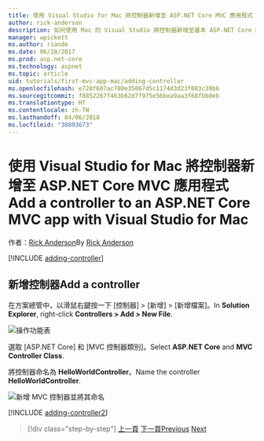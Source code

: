```yaml
---
title: 使用 Visual Studio for Mac 將控制器新增至 ASP.NET Core MVC 應用程式
author: rick-anderson
description: 如何使用 Mac 的 Visual Studio 將控制器新增至基本 ASP.NET Core MVC 應用程式
manager: wpickett
ms.author: riande
ms.date: 06/28/2017
ms.prod: asp.net-core
ms.technology: aspnet
ms.topic: article
uid: tutorials/first-mvc-app-mac/adding-controller
ms.openlocfilehash: e728f607ac780e35067d5c1174d3d23f083c39b6
ms.sourcegitcommit: f8852267f463b62d7f975e56bea9aa3f68fbbdeb
ms.translationtype: HT
ms.contentlocale: zh-TW
ms.lasthandoff: 04/06/2018
ms.locfileid: "30893673"
---
```

# <a name="add-a-controller-to-an-aspnet-core-mvc-app-with-visual-studio-for-mac"></a><span data-ttu-id="1e609-103">使用 Visual Studio for Mac 將控制器新增至 ASP.NET Core MVC 應用程式</span><span class="sxs-lookup"><span data-stu-id="1e609-103">Add a controller to an ASP.NET Core MVC app with Visual Studio for Mac</span></span>

<span data-ttu-id="1e609-104">作者：[Rick Anderson](https://twitter.com/RickAndMSFT)</span><span class="sxs-lookup"><span data-stu-id="1e609-104">By [Rick Anderson](https://twitter.com/RickAndMSFT)</span></span>

[!INCLUDE [adding-controller](../../includes/mvc-intro/adding-controller1.md)]

## <a name="add-a-controller"></a><span data-ttu-id="1e609-105">新增控制器</span><span class="sxs-lookup"><span data-stu-id="1e609-105">Add a controller</span></span> 

<span data-ttu-id="1e609-106">在方案總管中，以滑鼠右鍵按一下 [控制器] > [新增] > [新增檔案]。</span><span class="sxs-lookup"><span data-stu-id="1e609-106">In **Solution Explorer**, right-click **Controllers > Add > New File**.</span></span>

![操作功能表](adding-controller/_static/add_controller.png)

<span data-ttu-id="1e609-108">選取 [ASP.NET Core] 和 [MVC 控制器類別]。</span><span class="sxs-lookup"><span data-stu-id="1e609-108">Select **ASP.NET Core** and **MVC Controller Class**.</span></span>

<span data-ttu-id="1e609-109">將控制器命名為 **HelloWorldController**。</span><span class="sxs-lookup"><span data-stu-id="1e609-109">Name the controller **HelloWorldController**.</span></span>

![新增 MVC 控制器並將其命名](adding-controller/_static/ac.png)

[!INCLUDE [adding-controller2](../../includes/mvc-intro/adding-controller2.md)]

> [!div class="step-by-step"]
> <span data-ttu-id="1e609-111">[上一頁](../first-mvc-app/start-mvc.md)
> [下一頁](adding-view.md)</span><span class="sxs-lookup"><span data-stu-id="1e609-111">[Previous](../first-mvc-app/start-mvc.md)
[Next](adding-view.md)</span></span>
